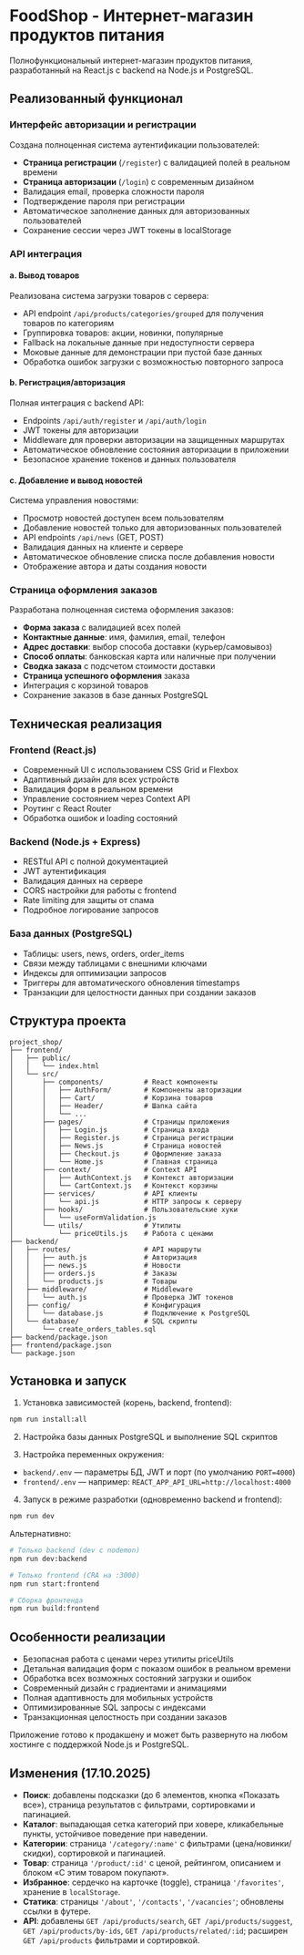 # FoodShop - Интернет-магазин продуктов питания

Полнофункциональный интернет-магазин продуктов питания, разработанный на React.js с backend на Node.js и PostgreSQL.

## Реализованный функционал

### Интерфейс авторизации и регистрации

Создана полноценная система аутентификации пользователей:

- **Страница регистрации** (`/register`) с валидацией полей в реальном времени
- **Страница авторизации** (`/login`) с современным дизайном
- Валидация email, проверка сложности пароля
- Подтверждение пароля при регистрации
- Автоматическое заполнение данных для авторизованных пользователей
- Сохранение сессии через JWT токены в localStorage

### API интеграция

#### a. Вывод товаров

Реализована система загрузки товаров с сервера:

- API endpoint `/api/products/categories/grouped` для получения товаров по категориям
- Группировка товаров: акции, новинки, популярные
- Fallback на локальные данные при недоступности сервера
- Моковые данные для демонстрации при пустой базе данных
- Обработка ошибок загрузки с возможностью повторного запроса

#### b. Регистрация/авторизация

Полная интеграция с backend API:

- Endpoints `/api/auth/register` и `/api/auth/login`
- JWT токены для авторизации
- Middleware для проверки авторизации на защищенных маршрутах
- Автоматическое обновление состояния авторизации в приложении
- Безопасное хранение токенов и данных пользователя

#### c. Добавление и вывод новостей

Система управления новостями:

- Просмотр новостей доступен всем пользователям
- Добавление новостей только для авторизованных пользователей
- API endpoints `/api/news` (GET, POST)
- Валидация данных на клиенте и сервере
- Автоматическое обновление списка после добавления новости
- Отображение автора и даты создания новости

### Страница оформления заказов

Разработана полноценная система оформления заказов:

- **Форма заказа** с валидацией всех полей
- **Контактные данные**: имя, фамилия, email, телефон
- **Адрес доставки**: выбор способа доставки (курьер/самовывоз)
- **Способ оплаты**: банковская карта или наличные при получении
- **Сводка заказа** с подсчетом стоимости доставки
- **Страница успешного оформления** заказа
- Интеграция с корзиной товаров
- Сохранение заказов в базе данных PostgreSQL

## Техническая реализация

### Frontend (React.js)

- Современный UI с использованием CSS Grid и Flexbox
- Адаптивный дизайн для всех устройств
- Валидация форм в реальном времени
- Управление состоянием через Context API
- Роутинг с React Router
- Обработка ошибок и loading состояний

### Backend (Node.js + Express)

- RESTful API с полной документацией
- JWT аутентификация
- Валидация данных на сервере
- CORS настройки для работы с frontend
- Rate limiting для защиты от спама
- Подробное логирование запросов

### База данных (PostgreSQL)

- Таблицы: users, news, orders, order_items
- Связи между таблицами с внешними ключами
- Индексы для оптимизации запросов
- Триггеры для автоматического обновления timestamps
- Транзакции для целостности данных при создании заказов

## Структура проекта

```
project_shop/
├── frontend/
│   ├── public/
│   │   └── index.html
│   └── src/
│       ├── components/          # React компоненты
│       │   ├── AuthForm/        # Компоненты авторизации
│       │   ├── Cart/            # Корзина товаров
│       │   ├── Header/          # Шапка сайта
│       │   └── ...
│       ├── pages/               # Страницы приложения
│       │   ├── Login.js         # Страница входа
│       │   ├── Register.js      # Страница регистрации
│       │   ├── News.js          # Страница новостей
│       │   ├── Checkout.js      # Оформление заказа
│       │   └── Home.js          # Главная страница
│       ├── context/             # Context API
│       │   ├── AuthContext.js   # Контекст авторизации
│       │   └── CartContext.js   # Контекст корзины
│       ├── services/            # API клиенты
│       │   └── api.js           # HTTP запросы к серверу
│       ├── hooks/               # Пользовательские хуки
│       │   └── useFormValidation.js
│       └── utils/               # Утилиты
│           └── priceUtils.js    # Работа с ценами
├── backend/
│   ├── routes/                  # API маршруты
│   │   ├── auth.js              # Авторизация
│   │   ├── news.js              # Новости
│   │   ├── orders.js            # Заказы
│   │   └── products.js          # Товары
│   ├── middleware/              # Middleware
│   │   └── auth.js              # Проверка JWT токенов
│   ├── config/                  # Конфигурация
│   │   └── database.js          # Подключение к PostgreSQL
│   └── database/                # SQL скрипты
│       └── create_orders_tables.sql
├── backend/package.json
├── frontend/package.json
└── package.json
```

## Установка и запуск

1. Установка зависимостей (корень, backend, frontend):
```bash
npm run install:all
```

2. Настройка базы данных PostgreSQL и выполнение SQL скриптов

3. Настройка переменных окружения:
- `backend/.env` — параметры БД, JWT и порт (по умолчанию `PORT=4000`)
- `frontend/.env` — например: `REACT_APP_API_URL=http://localhost:4000`

4. Запуск в режиме разработки (одновременно backend и frontend):
```bash
npm run dev
```

Альтернативно:
```bash
# Только backend (dev с nodemon)
npm run dev:backend

# Только frontend (CRA на :3000)
npm run start:frontend

# Сборка фронтенда
npm run build:frontend
```

## Особенности реализации

- Безопасная работа с ценами через утилиты priceUtils
- Детальная валидация форм с показом ошибок в реальном времени
- Обработка всех возможных состояний загрузки и ошибок
- Современный дизайн с градиентами и анимациями
- Полная адаптивность для мобильных устройств
- Оптимизированные SQL запросы с индексами
- Транзакционная целостность при создании заказов

Приложение готово к продакшену и может быть развернуто на любом хостинге с поддержкой Node.js и PostgreSQL.

## Изменения (17.10.2025)

- **Поиск**: добавлены подсказки (до 6 элементов, кнопка «Показать все»), страница результатов с фильтрами, сортировками и пагинацией.
- **Каталог**: выпадающая сетка категорий при ховере, кликабельные пункты, устойчивое поведение при наведении.
- **Категории**: страница `'/category/:name'` с фильтрами (цена/новинки/скидки), сортировкой и пагинацией.
- **Товар**: страница `'/product/:id'` с ценой, рейтингом, описанием и блоком «С этим товаром покупают».
- **Избранное**: сердечко на карточке (toggle), страница `'/favorites'`, хранение в `localStorage`.
- **Статика**: страницы `'/about'`, `'/contacts'`, `'/vacancies'`; обновлены ссылки в футере.
- **API**: добавлены `GET /api/products/search`, `GET /api/products/suggest`, `GET /api/products/by-ids`, `GET /api/products/related/:id`; расширен `GET /api/products` фильтрами и сортировкой.
